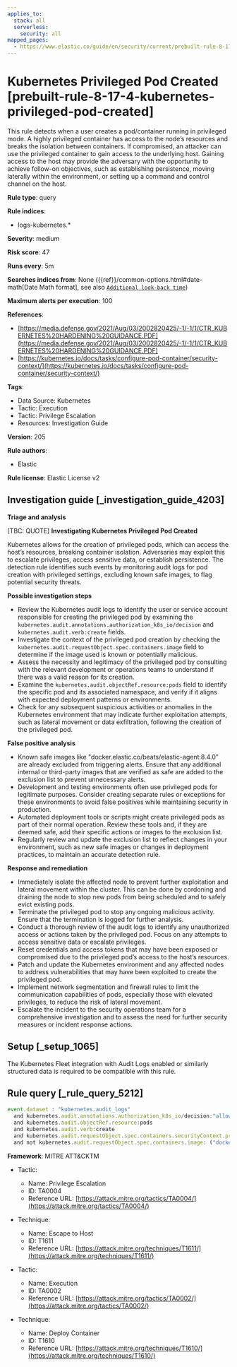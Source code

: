 ```yaml
---
applies_to:
  stack: all
  serverless:
    security: all
mapped_pages:
  - https://www.elastic.co/guide/en/security/current/prebuilt-rule-8-17-4-kubernetes-privileged-pod-created.html
---
```


# Kubernetes Privileged Pod Created [prebuilt-rule-8-17-4-kubernetes-privileged-pod-created]

This rule detects when a user creates a pod/container running in privileged mode. A highly privileged container has access to the node’s resources and breaks the isolation between containers. If compromised, an attacker can use the privileged container to gain access to the underlying host. Gaining access to the host may provide the adversary with the opportunity to achieve follow-on objectives, such as establishing persistence, moving laterally within the environment, or setting up a command and control channel on the host.

**Rule type**: query

**Rule indices**:

* logs-kubernetes.*

**Severity**: medium

**Risk score**: 47

**Runs every**: 5m

**Searches indices from**: None ({{ref}}/common-options.html#date-math[Date Math format], see also [`Additional look-back time`](docs-content://solutions/security/detect-and-alert/create-detection-rule.md#rule-schedule))

**Maximum alerts per execution**: 100

**References**:

* [https://media.defense.gov/2021/Aug/03/2002820425/-1/-1/1/CTR_KUBERNETES%20HARDENING%20GUIDANCE.PDF](https://media.defense.gov/2021/Aug/03/2002820425/-1/-1/1/CTR_KUBERNETES%20HARDENING%20GUIDANCE.PDF)
* [https://kubernetes.io/docs/tasks/configure-pod-container/security-context/](https://kubernetes.io/docs/tasks/configure-pod-container/security-context/)

**Tags**:

* Data Source: Kubernetes
* Tactic: Execution
* Tactic: Privilege Escalation
* Resources: Investigation Guide

**Version**: 205

**Rule authors**:

* Elastic

**Rule license**: Elastic License v2

## Investigation guide [_investigation_guide_4203]

**Triage and analysis**

[TBC: QUOTE]
**Investigating Kubernetes Privileged Pod Created**

Kubernetes allows for the creation of privileged pods, which can access the host’s resources, breaking container isolation. Adversaries may exploit this to escalate privileges, access sensitive data, or establish persistence. The detection rule identifies such events by monitoring audit logs for pod creation with privileged settings, excluding known safe images, to flag potential security threats.

**Possible investigation steps**

* Review the Kubernetes audit logs to identify the user or service account responsible for creating the privileged pod by examining the `kubernetes.audit.annotations.authorization_k8s_io/decision` and `kubernetes.audit.verb:create` fields.
* Investigate the context of the privileged pod creation by checking the `kubernetes.audit.requestObject.spec.containers.image` field to determine if the image used is known or potentially malicious.
* Assess the necessity and legitimacy of the privileged pod by consulting with the relevant development or operations teams to understand if there was a valid reason for its creation.
* Examine the `kubernetes.audit.objectRef.resource:pods` field to identify the specific pod and its associated namespace, and verify if it aligns with expected deployment patterns or environments.
* Check for any subsequent suspicious activities or anomalies in the Kubernetes environment that may indicate further exploitation attempts, such as lateral movement or data exfiltration, following the creation of the privileged pod.

**False positive analysis**

* Known safe images like "docker.elastic.co/beats/elastic-agent:8.4.0" are already excluded from triggering alerts. Ensure that any additional internal or third-party images that are verified as safe are added to the exclusion list to prevent unnecessary alerts.
* Development and testing environments often use privileged pods for legitimate purposes. Consider creating separate rules or exceptions for these environments to avoid false positives while maintaining security in production.
* Automated deployment tools or scripts might create privileged pods as part of their normal operation. Review these tools and, if they are deemed safe, add their specific actions or images to the exclusion list.
* Regularly review and update the exclusion list to reflect changes in your environment, such as new safe images or changes in deployment practices, to maintain an accurate detection rule.

**Response and remediation**

* Immediately isolate the affected node to prevent further exploitation and lateral movement within the cluster. This can be done by cordoning and draining the node to stop new pods from being scheduled and to safely evict existing pods.
* Terminate the privileged pod to stop any ongoing malicious activity. Ensure that the termination is logged for further analysis.
* Conduct a thorough review of the audit logs to identify any unauthorized access or actions taken by the privileged pod. Focus on any attempts to access sensitive data or escalate privileges.
* Reset credentials and access tokens that may have been exposed or compromised due to the privileged pod’s access to the host’s resources.
* Patch and update the Kubernetes environment and any affected nodes to address vulnerabilities that may have been exploited to create the privileged pod.
* Implement network segmentation and firewall rules to limit the communication capabilities of pods, especially those with elevated privileges, to reduce the risk of lateral movement.
* Escalate the incident to the security operations team for a comprehensive investigation and to assess the need for further security measures or incident response actions.


## Setup [_setup_1065]

The Kubernetes Fleet integration with Audit Logs enabled or similarly structured data is required to be compatible with this rule.


## Rule query [_rule_query_5212]

```js
event.dataset : "kubernetes.audit_logs"
  and kubernetes.audit.annotations.authorization_k8s_io/decision:"allow"
  and kubernetes.audit.objectRef.resource:pods
  and kubernetes.audit.verb:create
  and kubernetes.audit.requestObject.spec.containers.securityContext.privileged:true
  and not kubernetes.audit.requestObject.spec.containers.image: ("docker.elastic.co/beats/elastic-agent:8.4.0")
```

**Framework**: MITRE ATT&CKTM

* Tactic:

    * Name: Privilege Escalation
    * ID: TA0004
    * Reference URL: [https://attack.mitre.org/tactics/TA0004/](https://attack.mitre.org/tactics/TA0004/)

* Technique:

    * Name: Escape to Host
    * ID: T1611
    * Reference URL: [https://attack.mitre.org/techniques/T1611/](https://attack.mitre.org/techniques/T1611/)

* Tactic:

    * Name: Execution
    * ID: TA0002
    * Reference URL: [https://attack.mitre.org/tactics/TA0002/](https://attack.mitre.org/tactics/TA0002/)

* Technique:

    * Name: Deploy Container
    * ID: T1610
    * Reference URL: [https://attack.mitre.org/techniques/T1610/](https://attack.mitre.org/techniques/T1610/)



